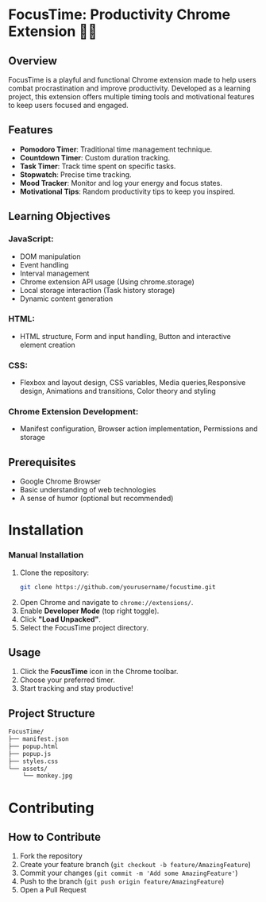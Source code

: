 # FocusTime: Productivity Chrome Extension 🐒🚀

## Overview
FocusTime is a playful and functional Chrome extension made to help users combat procrastination and improve productivity. Developed as a learning project, this extension offers multiple timing tools and motivational features to keep users focused and engaged.

## Features
- **Pomodoro Timer**: Traditional time management technique.
- **Countdown Timer**: Custom duration tracking.
- **Task Timer**: Track time spent on specific tasks.
- **Stopwatch**: Precise time tracking.
- **Mood Tracker**: Monitor and log your energy and focus states.
- **Motivational Tips**: Random productivity tips to keep you inspired.

## Learning Objectives

### JavaScript:
- DOM manipulation
- Event handling
- Interval management
- Chrome extension API usage (Using chrome.storage)
- Local storage interaction (Task history storage)
- Dynamic content generation 

### HTML:
- HTML structure, Form and input handling, Button and interactive element creation

### CSS:
- Flexbox and layout design, CSS variables, Media queries,Responsive design, Animations and transitions, Color theory and styling

### Chrome Extension Development:
- Manifest configuration, Browser action implementation, Permissions and storage

## Prerequisites
- Google Chrome Browser
- Basic understanding of web technologies
- A sense of humor (optional but recommended)

# Installation

### Manual Installation 
1. Clone the repository:
    ```bash
    git clone https://github.com/yourusername/focustime.git
    ```
2. Open Chrome and navigate to `chrome://extensions/`.
3. Enable **Developer Mode** (top right toggle).
4. Click **"Load Unpacked"**.
5. Select the FocusTime project directory.

## Usage
1. Click the **FocusTime** icon in the Chrome toolbar.
2. Choose your preferred timer.
3. Start tracking and stay productive!

## Project Structure
```bash
FocusTime/
├── manifest.json
├── popup.html
├── popup.js
├── styles.css
└── assets/
    └── monkey.jpg
```

# Contributing

## How to Contribute

1. Fork the repository
2. Create your feature branch (`git checkout -b feature/AmazingFeature`)
3. Commit your changes (`git commit -m 'Add some AmazingFeature'`)
4. Push to the branch (`git push origin feature/AmazingFeature`)
5. Open a Pull Request
